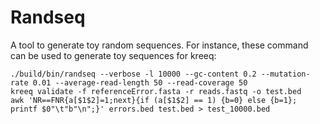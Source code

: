 # Randseq
A tool to generate toy random sequences.
For instance, these command can be used to generate toy sequences for kreeq:
```
./build/bin/randseq --verbose -l 10000 --gc-content 0.2 --mutation-rate 0.01 --average-read-length 50 --read-coverage 50
kreeq validate -f referenceError.fasta -r reads.fastq -o test.bed
awk 'NR==FNR{a[$1$2]=1;next}{if (a[$1$2] == 1) {b=0} else {b=1}; printf $0"\t"b"\n";}' errors.bed test.bed > test_10000.bed
```
